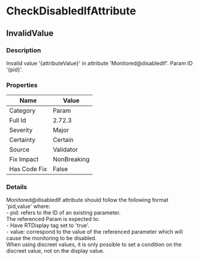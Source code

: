 ﻿---  
uid: Validator_2_72_3  
---

# CheckDisabledIfAttribute

## InvalidValue

### Description

Invalid value '{attributeValue}' in attribute 'Monitored@disabledIf'. Param ID '{pid}'.

### Properties

| Name         | Value       |
| ------------ | ----------- |
| Category     | Param       |
| Full Id      | 2.72.3      |
| Severity     | Major       |
| Certainty    | Certain     |
| Source       | Validator   |
| Fix Impact   | NonBreaking |
| Has Code Fix | False       |

### Details

Monitored@disabledIf attribute should follow the following format 'pid,value' where:  
\- pid: refers to the ID of an existing parameter.  
  The referenced Param is expected to:  
    \- Have RTDisplay tag set to 'true'.  
\- value: correspond to the value of the referenced parameter which will cause the monitoring to be disabled.  
  When using discreet values, it is only possible to set a condition on the discreet value, not on the display value.
